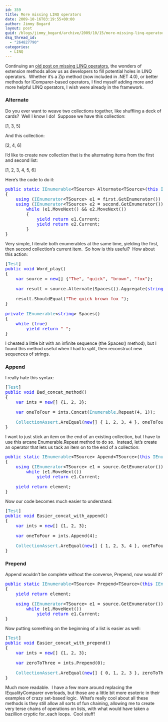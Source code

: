 ```yaml
---
id: 359
title: More missing LINQ operators
date: 2009-10-16T03:19:55+00:00
author: Jimmy Bogard
layout: post
guid: /blogs/jimmy_bogard/archive/2009/10/15/more-missing-linq-operators.aspx
dsq_thread_id:
  - "264827790"
categories:
  - LINQ
---
```

Continuing an [old post on missing LINQ operators](http://www.lostechies.com/blogs/jimmy_bogard/archive/2008/06/07/some-improved-linq-operators.aspx), the wonders of extension methods allow us as developers to fill potential holes in LINQ operators.&#160; Whether it’s a Zip method (now included in .NET 4.0), or better methods for IComparer-based operators, I find myself adding more and more helpful LINQ operators, I wish were already in the framework.

### Alternate

Do you ever want to weave two collections together, like shuffling a deck of cards?&#160; Well I know I do!&#160; Suppose we have this collection:

[1, 3, 5]

And this collection:

[2, 4, 6]

I’d like to create new collection that is the alternating items from the first and second list:

[1, 2, 3, 4, 5, 6]

Here’s the code to do it:

<pre><span style="color: blue">public static </span><span style="color: #2b91af">IEnumerable</span>&lt;TSource&gt; Alternate&lt;TSource&gt;(<span style="color: blue">this </span><span style="color: #2b91af">IEnumerable</span>&lt;TSource&gt; first, <span style="color: #2b91af">IEnumerable</span>&lt;TSource&gt; second)
{
    <span style="color: blue">using </span>(<span style="color: #2b91af">IEnumerator</span>&lt;TSource&gt; e1 = first.GetEnumerator())
    <span style="color: blue">using </span>(<span style="color: #2b91af">IEnumerator</span>&lt;TSource&gt; e2 = second.GetEnumerator())
        <span style="color: blue">while </span>(e1.MoveNext() && e2.MoveNext())
        {
            <span style="color: blue">yield return </span>e1.Current;
            <span style="color: blue">yield return </span>e2.Current;
        }
}</pre>

[](http://11011.net/software/vspaste)

Very simple, I iterate both enumerables at the same time, yielding the first, then second collection’s current item.&#160; So how is this useful?&#160; How about this action:

<pre>[<span style="color: #2b91af">Test</span>]
<span style="color: blue">public void </span>Word_play()
{
    <span style="color: blue">var </span>source = <span style="color: blue">new</span>[] {<span style="color: #a31515">"The"</span>, <span style="color: #a31515">"quick"</span>, <span style="color: #a31515">"brown"</span>, <span style="color: #a31515">"fox"</span>};

    <span style="color: blue">var </span>result = source.Alternate(Spaces()).Aggregate(<span style="color: blue">string</span>.Empty, (a, b) =&gt; a + b);

    result.ShouldEqual(<span style="color: #a31515">"The quick brown fox "</span>);
}

<span style="color: blue">private </span><span style="color: #2b91af">IEnumerable</span>&lt;<span style="color: blue">string</span>&gt; Spaces()
{
    <span style="color: blue">while </span>(<span style="color: blue">true</span>)
        <span style="color: blue">yield return </span><span style="color: #a31515">" "</span>;
}</pre>

[](http://11011.net/software/vspaste)

I cheated a little bit with an infinite sequence (the Spaces() method), but I found this method useful when I had to split, then reconstruct new sequences of strings.

### Append

I really hate this syntax:

<pre>[<span style="color: #2b91af">Test</span>]
<span style="color: blue">public void </span>Bad_concat_method()
{
    <span style="color: blue">var </span>ints = <span style="color: blue">new</span>[] {1, 2, 3};

    <span style="color: blue">var </span>oneToFour = ints.Concat(<span style="color: #2b91af">Enumerable</span>.Repeat(4, 1));

    <span style="color: #2b91af">CollectionAssert</span>.AreEqual(<span style="color: blue">new</span>[] { 1, 2, 3, 4 }, oneToFour.ToArray());
}</pre>

[](http://11011.net/software/vspaste)

I want to just stick an item on the end of an existing collection, but I have to use this arcane Enumerable.Repeat method to do so.&#160; Instead, let’s create an operator that lets us tack an item on to the end of a collection:

<pre><span style="color: blue">public static </span><span style="color: #2b91af">IEnumerable</span>&lt;TSource&gt; Append&lt;TSource&gt;(<span style="color: blue">this </span><span style="color: #2b91af">IEnumerable</span>&lt;TSource&gt; source, TSource element)
{
    <span style="color: blue">using </span>(<span style="color: #2b91af">IEnumerator</span>&lt;TSource&gt; e1 = source.GetEnumerator())
        <span style="color: blue">while </span>(e1.MoveNext())
            <span style="color: blue">yield return </span>e1.Current;

    <span style="color: blue">yield return </span>element;
}</pre>

[](http://11011.net/software/vspaste)

Now our code becomes much easier to understand:

<pre>[<span style="color: #2b91af">Test</span>]
<span style="color: blue">public void </span>Easier_concat_with_append()
{
    <span style="color: blue">var </span>ints = <span style="color: blue">new</span>[] {1, 2, 3};

    <span style="color: blue">var </span>oneToFour = ints.Append(4);

    <span style="color: #2b91af">CollectionAssert</span>.AreEqual(<span style="color: blue">new</span>[] { 1, 2, 3, 4 }, oneToFour.ToArray());
}</pre>

[](http://11011.net/software/vspaste)

### Prepend

Append wouldn’t be complete without the converse, Prepend, now would it?

<pre><span style="color: blue">public static </span><span style="color: #2b91af">IEnumerable</span>&lt;TSource&gt; Prepend&lt;TSource&gt;(<span style="color: blue">this </span><span style="color: #2b91af">IEnumerable</span>&lt;TSource&gt; source, TSource element)
{
    <span style="color: blue">yield return </span>element;

    <span style="color: blue">using </span>(<span style="color: #2b91af">IEnumerator</span>&lt;TSource&gt; e1 = source.GetEnumerator())
        <span style="color: blue">while </span>(e1.MoveNext())
            <span style="color: blue">yield return </span>e1.Current;
}</pre>

[](http://11011.net/software/vspaste)

Now putting something on the beginning of a list is easier as well:

<pre>[<span style="color: #2b91af">Test</span>]
<span style="color: blue">public void </span>Easier_concat_with_prepend()
{
    <span style="color: blue">var </span>ints = <span style="color: blue">new</span>[] {1, 2, 3};

    <span style="color: blue">var </span>zeroToThree = ints.Prepend(0);

    <span style="color: #2b91af">CollectionAssert</span>.AreEqual(<span style="color: blue">new</span>[] { 0, 1, 2, 3 }, zeroToThree.ToArray());
}</pre>

[](http://11011.net/software/vspaste)

Much more readable.&#160; I have a few more around replacing the IEqualityComparer<T> overloads, but those are a little bit more esoteric in their examples of crazy set-based logic.&#160; What’s really cool about all these methods is they still allow all sorts of fun chaining, allowing me to create very terse chains of operations on lists, with what would have taken a bazillion cryptic for..each loops.&#160; Cool stuff!